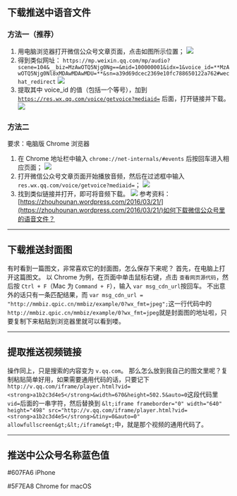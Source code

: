 ## 下载推送中语音文件

### 方法一（推荐）

1.  用电脑浏览器打开微信公众号文章页面，点击如图所示位置； ![](/images/blog/4/1.png)
2.  得到类似网址： `https://mp.weixin.qq.com/mp/audio?scene=104&__biz=MzAwOTQ5Njg0Ng==&mid=100000001&idx=1&voice_id=**MzAwOTQ5Njg0Nl8xMDAwMDAwMDU=**&sn=a39d69dcec2369e10fc788650122a762#wechat_redirect` ![](/images/blog/4/2.png)
3.  提取其中 voice_id 的值（包括一个等号），加到 [`https://res.wx.qq.com/voice/getvoice?mediaid=`](https://res.wx.qq.com/voice/getvoice?mediaid=) 后面，打开链接并下载。 ![](/images/blog/4/3.png)

### 方法二

要求：电脑版 Chrome 浏览器

1.  在 Chrome 地址栏中输入 `chrome://net-internals/#events` 后按回车进入相应页面； ![](/images/blog/4/4.png)
2.  打开微信公众号文章页面开始播放音频，然后在过滤框中输入 `res.wx.qq.com/voice/getvoice?mediaid=`； ![](/images/blog/4/5.png)
3.  找到类似链接并打开，即可将音频下载。 ![](/images/blog/4/6.png) 参考资料： [](https://zhouhounan.wordpress.com/2016/03/21/如何下载微信公众号里的语音文件？) [https://zhouhounan.wordpress.com/2016/03/21/](https://zhouhounan.wordpress.com/2016/03/21/)如何下载微信公众号里的语音文件？

* * *

## 下载推送封面图

有时看到一篇图文，非常喜欢它的封面图，怎么保存下来呢？ 首先，在电脑上打开这篇图文。 以 Chrome 为例，在页面中单击鼠标右键，点击 `查看网页源代码`，然后按 `Ctrl + F`（Mac 为 `Command + F`），输入 `var msg_cdn_url`按回车。 不出意外的话只有一条匹配结果，而 `var msg_cdn_url = "http://mmbiz.qpic.cn/mmbiz/example/0?wx_fmt=jpeg";`这一行代码中的 `http://mmbiz.qpic.cn/mmbiz/example/0?wx_fmt=jpeg`就是封面图的地址啦，只要复制下来粘贴到浏览器里就可以看到喽。

* * *

## 提取推送视频链接

操作同上，只是搜索的内容变为 `v.qq.com`。 那么怎么放到我自己的图文里呢？复制粘贴简单好用，如果需要通用代码的话，只要记下 `http://v.qq.com/iframe/player.html?vid=<strong>a1b2c3d4e5</strong>&width=670&height=502.5&auto=0`这段代码里 `vid=`后面的一串字符，然后替换到 `&lt;iframe frameborder="0" width="640" height="498" src="http://v.qq.com/iframe/player.html?vid=<strong>a1b2c3d4e5</strong>&tiny=0&auto=0" allowfullscreen&gt;&lt;/iframe&gt;`中，就是那个视频的通用代码了。

* * *

## 推送中公众号名称蓝色值

#607FA6 iPhone

#5F7EA8 Chrome for macOS